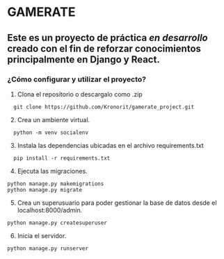 # GAMERATE
## Este es un proyecto de práctica *en desarrollo* creado con el fin de reforzar conocimientos principalmente en Django y React.

### ¿Cómo configurar y utilizar el proyecto?

1. Clona el repositorio o descargalo como .zip
```
  git clone https://github.com/Kronorit/gamerate_project.git
```
2. Crea un ambiente virtual.
```
  python -m venv socialenv
```
3. Instala las dependencias ubicadas en el archivo requirements.txt
```
  pip install -r requirements.txt
```
4. Ejecuta las migraciones.
``` 
python manage.py makemigrations 
python manage.py migrate 
```
5. Crea un superusuario para poder gestionar la base de datos desde el localhost:8000/admin.
```
python manage.py createsuperuser
```
6. Inicia el servidor.
```
python manage.py runserver
```
